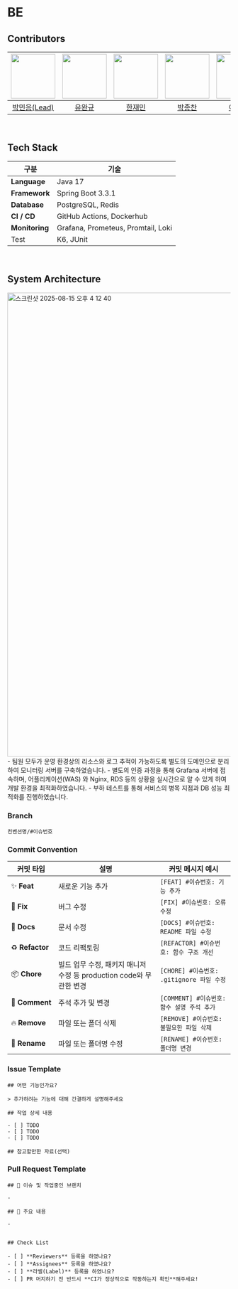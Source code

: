 # BE

## Contributors
| <img src="https://avatars.githubusercontent.com/u/165489156?v=4" width="100" height="100"> | <img src="https://avatars.githubusercontent.com/u/80953694?v=4" width="100" height="100"> | <img src="https://avatars.githubusercontent.com/u/95339052?v=4" width="100" height="100"> | <img src="https://avatars.githubusercontent.com/u/201078502?v=4" width="100" height="100"> | <img src="https://avatars.githubusercontent.com/u/186348397?v=4" width="100" height="100"> |
|:---:|:---:|:---:|:---:|:---:|
| [박민음(Lead)](https://github.com/parkmineum) | [유완규](https://github.com/beans3142) | [한재민](https://github.com/jaemin0413) | [박종찬](https://github.com/Jongchanpark22) | [이가은](https://github.com/GaEun132) |

<br> 


## Tech Stack
| **구분** | **기술** |
| --- | --- |
| **Language** | Java 17 |
| **Framework** | Spring Boot 3.3.1 |
| **Database** | PostgreSQL, Redis |
| **CI / CD** | GitHub Actions, Dockerhub |
| **Monitoring** | Grafana, Prometeus, Promtail, Loki |
| Test | K6, JUnit |


<br> 

## System Architecture
<img width="2546" height="1044" alt="스크린샷 2025-08-15 오후 4 12 40" src="https://github.com/user-attachments/assets/7a326e07-93b6-444f-8b42-ac8b09c4e18f" />
- 팀원 모두가 운영 환경상의 리소스와 로그 추적이 가능하도록 별도의 도메인으로 분리하여 모니터링 서버를 구축하였습니다.  
- 별도의 인증 과정을 통해 Grafana 서버에 접속하며, 어플리케이션(WAS) 와 Nginx, RDS 등의 상황을 실시간으로 알 수 있게 하여 개발 환경을 최적화하였습니다.  
- 부하 테스트를 통해 서비스의 병목 지점과 DB 성능 최적화를 진행하였습니다.


<br> 

### Branch
`컨벤션명/#이슈번호`

### Commit Convention
| 커밋 타입 | 설명 | **커밋 메시지 예시** |
| --- | --- | --- |
| ✨ **Feat** | 새로운 기능 추가 | `[FEAT] #이슈번호: 기능 추가` |
| 🐛 **Fix** | 버그 수정 | `[FIX] #이슈번호: 오류 수정` |
| 📄 **Docs** | 문서 수정 | `[DOCS] #이슈번호: README 파일 수정` |
| ♻️ **Refactor** | 코드 리팩토링 | `[REFACTOR] #이슈번호: 함수 구조 개선` |
| 📦 **Chore** | 빌드 업무 수정, 패키지 매니저 수정 등 production code와 무관한 변경 | `[CHORE] #이슈번호: .gitignore 파일 수정` |
| 💬 **Comment** | 주석 추가 및 변경 | `[COMMENT] #이슈번호: 함수 설명 주석 추가` |
| 🔥 **Remove** | 파일 또는 폴더 삭제 | `[REMOVE] #이슈번호: 불필요한 파일 삭제` |
| 🚚 **Rename** | 파일 또는 폴더명 수정 | `[RENAME] #이슈번호: 폴더명 변경` |


### Issue Template
```
## 어떤 기능인가요?

> 추가하려는 기능에 대해 간결하게 설명해주세요

## 작업 상세 내용

- [ ] TODO
- [ ] TODO
- [ ] TODO

## 참고할만한 자료(선택)
```


### Pull Request Template
```
## 🎋 이슈 및 작업중인 브랜치

-

## 🔑 주요 내용

-


## Check List

- [ ] **Reviewers** 등록을 하였나요?
- [ ] **Assignees** 등록을 하였나요?
- [ ] **라벨(Label)** 등록을 하였나요?
- [ ] PR 머지하기 전 반드시 **CI가 정상적으로 작동하는지 확인**해주세요!
```

